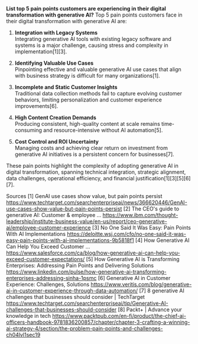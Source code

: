 **List top 5 pain points customers are experiencing in their digital transformation with generative AI?**
Top 5 pain points customers face in their digital transformation with generative AI are:

1. **Integration with Legacy Systems**  
   Integrating generative AI tools with existing legacy software and systems is a major challenge, causing stress and complexity in implementation[1][3].

2. **Identifying Valuable Use Cases**  
   Pinpointing effective and valuable generative AI use cases that align with business strategy is difficult for many organizations[1].

3. **Incomplete and Static Customer Insights**  
   Traditional data collection methods fail to capture evolving customer behaviors, limiting personalization and customer experience improvements[6].

4. **High Content Creation Demands**  
   Producing consistent, high-quality content at scale remains time-consuming and resource-intensive without AI automation[5].

5. **Cost Control and ROI Uncertainty**  
   Managing costs and achieving clear return on investment from generative AI initiatives is a persistent concern for businesses[7].

These pain points highlight the complexity of adopting generative AI in digital transformation, spanning technical integration, strategic alignment, data challenges, operational efficiency, and financial justification[1][3][5][6][7].

Sources
[1] GenAI use cases show value, but pain points persist https://www.techtarget.com/searchenterpriseai/news/366620446/GenAI-use-cases-show-value-but-pain-points-persist
[2] The CEO's guide to generative AI: Customer & employee ... https://www.ibm.com/thought-leadership/institute-business-value/en-us/report/ceo-generative-ai/employee-customer-experience
[3] No One Said It Was Easy: Pain Points With AI Implementations https://deloitte.wsj.com/cfo/no-one-said-it-was-easy-pain-points-with-ai-implementations-9b5818f1
[4] How Generative AI Can Help You Exceed Customer ... https://www.salesforce.com/ca/blog/how-generative-ai-can-help-you-exceed-customer-expectations/
[5] How Generative AI is Transforming Enterprises: Addressing Pain Points and Delivering Solutions https://www.linkedin.com/pulse/how-generative-ai-transforming-enterprises-addressing-sinha-1psmc
[6] Generative AI in Customer Experience: Challenges, Solutions https://www.veritis.com/blog/generative-ai-in-customer-experience-through-data-automation/
[7] 8 generative AI challenges that businesses should consider | TechTarget https://www.techtarget.com/searchenterpriseai/tip/Generative-AI-challenges-that-businesses-should-consider
[8] Packt+ | Advance your knowledge in tech https://www.packtpub.com/en-fi/product/the-chief-ai-officers-handbook-9781836200857/chapter/chapter-3-crafting-a-winning-ai-strategy-4/section/the-problem-pain-points-and-challenges-ch04lvl1sec19
